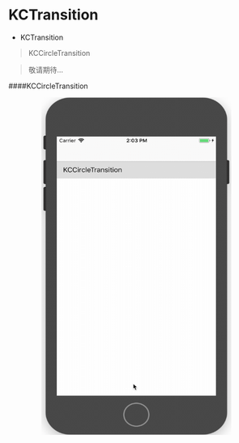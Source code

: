 # KCTransition

- KCTransition

> KCCircleTransition

> 敬请期待...



####KCCircleTransition

<p align="center">
  <img src="https://github.com/KnowChat/KCTransition/blob/master/demo_shot.gif" title="Demo Gif Shot" height="667" width="375">
</p>